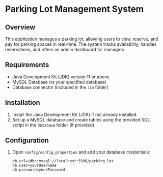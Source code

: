 # Parking Lot Management System

## Overview
This application manages a parking lot, allowing users to view, reserve, and pay for parking spaces in real-time. The system tracks availability, handles reservations, and offers an admin dashboard for managers.

## Requirements
- Java Development Kit (JDK) version 11 or above
- MySQL Database (or your specified database)
- Database connector (included in the `lib` folder)

## Installation
1. Install the Java Development Kit (JDK) if not already installed.
2. Set up a MySQL database and create tables using the provided SQL script in the `database` folder (if provided).

## Configuration
1. Open `config/config.properties` and add your database credentials:
   ```properties
   db.url=jdbc:mysql://localhost:3306/parking_lot
   db.user=yourUsername
   db.password=yourPassword

